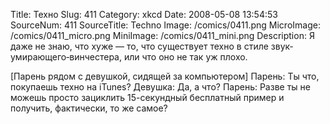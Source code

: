 Title: Техно 
Slug: 411 
Category: xkcd 
Date: 2008-05-08 13:54:53 
SourceNum: 411 
SourceTitle: Techno 
Image: /comics/0411.png 
MicroImage: /comics/0411_micro.png 
MiniImage: /comics/0411_mini.png 
Description: Я даже не знаю, что хуже — то, что существует техно в стиле звук‐умирающего‐винчестера, или что оно не так уж плохо.
 

[Парень рядом с девушкой, сидящей за компьютером]
Парень: Ты что, покупаешь техно на iTunes?
Девушка: Да, а что?
Парень: Разве ты не можешь просто зациклить 15-секундный бесплатный пример и получить, фактически, то же самое?